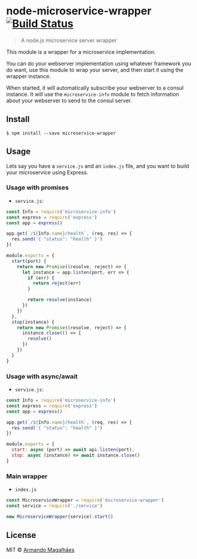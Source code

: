 # node-microservice-wrapper [![Build Status](https://travis-ci.org/armand1m/node-microservice-wrapper.svg?branch=master)](https://travis-ci.org/armand1m/node-microservice-wrapper)

> A node.js microservice server wrapper

This module is a wrapper for a microservice implementation.

You can do your webserver implementation using whatever framework you do want, use this module to wrap your server, and then start it using the wrapper instance.

When started, it will automatically subscribe your webserver to a consul instance. It will use the `microservice-info` module to fetch information about your webserver to send to the consul server.

## Install

```
$ npm install --save microservice-wrapper
```

## Usage

Lets say you have a `service.js` and an `index.js` file, and you want to build your microservice using Express.

### Usage with promises
 - `service.js`:
```js
const Info = require('microservice-info')
const express = require('express')
const app = express()

app.get(`/${Info.name}/health`, (req, res) => {
  res.send('{ "status": "health" }')
})

module.exports = {
  start(port) {
    return new Promise((resolve, reject) => {
      let instance = app.listen(port, err => {
        if (err) {
          return reject(err)
        }

        return resolve(instance)
      })
    })
  },
  stop(instance) {
    return new Promise((resolve, reject) => {
      instance.close(() => {
        resolve()
      })
    })
  }
}

```

### Usage with async/await

- `service.js`:
```js
const Info = require('microservice-info')
const express = require('express')
const app = express()

app.get(`/${Info.name}/health`, (req, res) => {
  res.send('{ "status": "health" }')
})

module.exports = {
  start: async (port) => await api.listen(port),
  stop: async (instance) => await instance.close()
}
```

### Main wrapper
 - `index.js`
```js
const MicroserviceWrapper = require('microservice-wrapper')
const service = require('./service')

new MicroserviceWrapper(service).start()
```

## License

MIT © [Armando Magalhães](http://armand1m.herokuapp.com)
